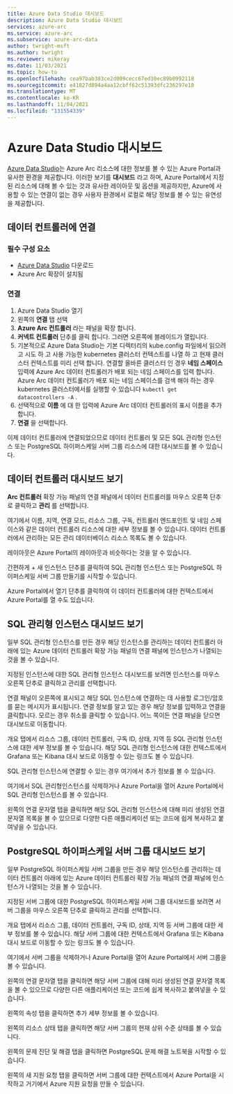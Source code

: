 ```yaml
---
title: Azure Data Studio 대시보드
description: Azure Data Studio 대시보드
services: azure-arc
ms.service: azure-arc
ms.subservice: azure-arc-data
author: twright-msft
ms.author: twright
ms.reviewer: mikeray
ms.date: 11/03/2021
ms.topic: how-to
ms.openlocfilehash: cea97bab303ce2d009cecc67ed30ec89b0992118
ms.sourcegitcommit: e41827d894a4aa12cbff62c51393dfc236297e10
ms.translationtype: MT
ms.contentlocale: ko-KR
ms.lasthandoff: 11/04/2021
ms.locfileid: "131554339"
---
```

# <a name="azure-data-studio-dashboards"></a>Azure Data Studio 대시보드

[Azure Data Studio](/sql/azure-data-studio/what-is)는 Azure Arc 리소스에 대한 정보를 볼 수 있는 Azure Portal과 유사한 환경을 제공합니다.  이러한 보기를 **대시보드** 라고 하며, Azure Portal에서 지정된 리소스에 대해 볼 수 있는 것과 유사한 레이아웃 및 옵션을 제공하지만, Azure에 사용할 수 있는 연결이 없는 경우 사용자 환경에서 로컬로 해당 정보를 볼 수 있는 유연성을 제공합니다.


## <a name="connecting-to-a-data-controller"></a>데이터 컨트롤러에 연결

### <a name="prerequisites"></a>필수 구성 요소

- [Azure Data Studio](/sql/azure-data-studio/download-azure-data-studio) 다운로드
- Azure Arc 확장이 설치됨



### <a name="connect"></a>연결

1. Azure Data Studio 열기
2. 왼쪽의 **연결** 탭 선택
3. **Azure Arc 컨트롤러** 라는 패널을 확장 합니다.
4. **커넥트 컨트롤러** 단추를 클릭 합니다. 그러면 오른쪽에 블레이드가 열립니다.
5. 기본적으로 Azure Data Studio는 기본 디렉터리의 kube.config 파일에서 읽으려고 시도 하 고 사용 가능한 kubernetes 클러스터 컨텍스트를 나열 하 고 현재 클러스터 컨텍스트를 미리 선택 합니다. 연결할 올바른 클러스터 인 경우 **네임 스페이스** 입력에 Azure Arc 데이터 컨트롤러가 배포 되는 네임 스페이스를 입력 합니다. Azure Arc 데이터 컨트롤러가 배포 되는 네임 스페이스를 검색 해야 하는 경우 kubernetes 클러스터에서를 실행할 수 있습니다 ```kubectl get datacontrollers -A``` . 
6. 선택적으로 **이름** 에 대 한 입력에 Azure Arc 데이터 컨트롤러의 표시 이름을 추가 합니다.
7. **연결** 을 선택합니다.


이제 데이터 컨트롤러에 연결되었으므로 데이터 컨트롤러 및 모든 SQL 관리형 인스턴스 또는 PostgreSQL 하이퍼스케일 서버 그룹 리소스에 대한 대시보드를 볼 수 있습니다.

## <a name="view-the-data-controller-dashboard"></a>데이터 컨트롤러 대시보드 보기

**Arc 컨트롤러** 확장 가능 패널의 연결 패널에서 데이터 컨트롤러를 마우스 오른쪽 단추로 클릭하고 **관리** 를 선택합니다.

여기에서 이름, 지역, 연결 모드, 리소스 그룹, 구독, 컨트롤러 엔드포인트 및 네임 스페이스와 같은 데이터 컨트롤러 리소스에 대한 세부 정보를 볼 수 있습니다.  데이터 컨트롤러에서 관리하는 모든 관리 데이터베이스 리소스 목록도 볼 수 있습니다.

레이아웃은 Azure Portal의 레이아웃과 비슷하다는 것을 알 수 있습니다.

간편하게 + 새 인스턴스 단추를 클릭하여 SQL 관리형 인스턴스 또는 PostgreSQL 하이퍼스케일 서버 그룹 만들기를 시작할 수 있습니다.

Azure Portal에서 열기 단추를 클릭하여 이 데이터 컨트롤러에 대한 컨텍스트에서 Azure Portal를 열 수도 있습니다.

## <a name="view-the-sql-managed-instance-dashboards"></a>SQL 관리형 인스턴스 대시보드 보기

일부 SQL 관리형 인스턴스를 만든 경우 해당 인스턴스를 관리하는 데이터 컨트롤러 아래에 있는 Azure 데이터 컨트롤러 확장 가능 패널의 연결 패널에 인스턴스가 나열되는 것을 볼 수 있습니다.

지정된 인스턴스에 대한 SQL 관리형 인스턴스 대시보드를 보려면 인스턴스를 마우스 오른쪽 단추로 클릭하고 관리를 선택합니다.

연결 패널이 오른쪽에 표시되고 해당 SQL 인스턴스에 연결하는 데 사용할 로그인/암호를 묻는 메시지가 표시됩니다. 연결 정보를 알고 있는 경우 해당 정보를 입력하고 연결을 클릭합니다.  모르는 경우 취소를 클릭할 수 있습니다.  어느 쪽이든 연결 패널을 닫으면 대시보드로 이동합니다.

개요 탭에서 리소스 그룹, 데이터 컨트롤러, 구독 ID, 상태, 지역 등 SQL 관리형 인스턴스에 대한 세부 정보를 볼 수 있습니다.  해당 SQL 관리형 인스턴스에 대한 컨텍스트에서 Grafana 또는 Kibana 대시 보드로 이동할 수 있는 링크도 볼 수 있습니다.

SQL 관리형 인스턴스에 연결할 수 있는 경우 여기에서 추가 정보를 볼 수 있습니다.

여기에서 SQL 관리형인스턴스를 삭제하거나 Azure Portal을 열어 Azure Portal에서 SQL 관리형 인스턴스를 볼 수 있습니다.

왼쪽의 연결 문자열 탭을 클릭하면 해당 SQL 관리형 인스턴스에 대해 미리 생성된 연결 문자열 목록을 볼 수 있으므로 다양한 다른 애플리케이션 또는 코드에 쉽게 복사하고 붙여넣을 수 있습니다.

## <a name="view-the-postgresql-hyperscale-server-group-dashboards"></a>PostgreSQL 하이퍼스케일 서버 그룹 대시보드 보기

일부 PostgreSQL 하이퍼스케일 서버 그룹을 만든 경우 해당 인스턴스를 관리하는 데이터 컨트롤러 아래에 있는 Azure 데이터 컨트롤러 확장 가능 패널의 연결 패널에 인스턴스가 나열되는 것을 볼 수 있습니다.

지정된 서버 그룹에 대한 PostgreSQL 하이퍼스케일 서버 그룹 대시보드를 보려면 서버 그룹을 마우스 오른쪽 단추로 클릭하고 관리를 선택합니다.

개요 탭에서 리소스 그룹, 데이터 컨트롤러, 구독 ID, 상태, 지역 등 서버 그룹에 대한 세부 정보를 볼 수 있습니다.  해당 서버 그룹에 대한 컨텍스트에서 Grafana 또는 Kibana 대시 보드로 이동할 수 있는 링크도 볼 수 있습니다.

여기에서 서버 그룹을 삭제하거나 Azure Portal을 열어 Azure Portal에서 서버 그룹을 볼 수 있습니다.

왼쪽의 연결 문자열 탭을 클릭하면 해당 서버 그룹에 대해 미리 생성된 연결 문자열 목록을 볼 수 있으므로 다양한 다른 애플리케이션 또는 코드에 쉽게 복사하고 붙여넣을 수 있습니다.

왼쪽의 속성 탭을 클릭하면 추가 세부 정보를 볼 수 있습니다.

왼쪽의 리소스 상태 탭을 클릭하면 해당 서버 그룹의 현재 상위 수준 상태를 볼 수 있습니다.

왼쪽의 문제 진단 및 해결 탭을 클릭하면 PostgreSQL 문제 해결 노트북을 시작할 수 있습니다.

왼쪽의 새 지원 요청 탭을 클릭하면 서버 그룹에 대한 컨텍스트에서 Azure Portal을 시작하고 거기에서 Azure 지원 요청을 만들 수 있습니다.